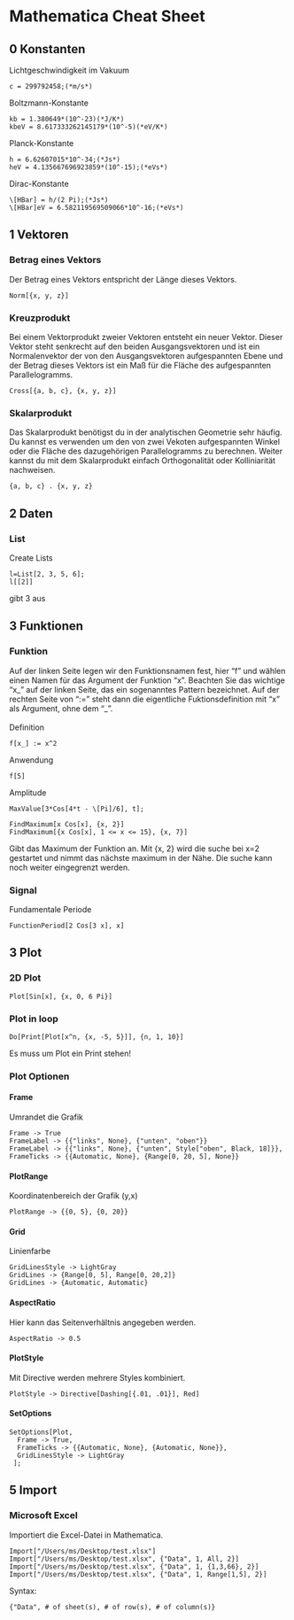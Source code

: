 # Mathematica Cheat Sheet
   ## 0 Konstanten ##
   Lichtgeschwindigkeit im Vakuum
   ```
   c = 299792458;(*m/s*)
   ```
   Boltzmann-Konstante
   ```
   kb = 1.380649*(10^-23)(*J/K*)
   kbeV = 8.617333262145179*(10^-5)(*eV/K*)
   ```
   Planck-Konstante
   ```
   h = 6.62607015*10^-34;(*Js*)
   heV = 4.135667696923859*(10^-15);(*eVs*)
   ```
   Dirac-Konstante
   ```
   \[HBar] = h/(2 Pi);(*Js*)
   \[HBar]eV = 6.582119569509066*10^-16;(*eVs*)
   ```
   ## 1 Vektoren ##
   ### Betrag eines Vektors
   Der Betrag eines Vektors entspricht der Länge dieses Vektors.
   ```
   Norm[{x, y, z}]
   ```
   ### Kreuzprodukt
   Bei einem Vektorprodukt zweier Vektoren entsteht ein neuer Vektor. Dieser Vektor steht senkrecht auf den beiden Ausgangsvektoren und ist ein Normalenvektor der von den Ausgangsvektoren aufgespannten Ebene und der Betrag dieses Vektors ist ein Maß für die Fläche des aufgespannten Parallelogramms.
   ```
   Cross[{a, b, c}, {x, y, z}]
   ```
   
   ### Skalarprodukt
   Das Skalarprodukt benötigst du in der analytischen Geometrie sehr häufig. Du kannst es verwenden um den von zwei Vekoten aufgespannten Winkel oder die Fläche des dazugehörigen Parallelogramms zu berechnen. Weiter kannst du mit dem Skalarprodukt einfach Orthogonalität oder Kolliniarität nachweisen.
   ```
   {a, b, c} . {x, y, z}
   ```
   ## 2 Daten ##
   ### List ###
   Create Lists
   ```
   l=List[2, 3, 5, 6];
   l[[2]]
   ```
   gibt 3 aus
   
   
   ## 3 Funktionen ##
   ### Funktion ###
   Auf der linken Seite legen wir den Funktionsnamen fest, hier “f” und wählen einen Namen für das
Argument der Funktion “x”. Beachten Sie das wichtige “x_” auf der linken Seite, das ein sogenanntes
Pattern bezeichnet. Auf der rechten Seite von “:=” steht dann die eigentliche Fuktionsdefinition mit “x” als Argument, ohne dem “_”.<br><br>
   Definition
   ```
   f[x_] := x^2
   ```
   Anwendung
   ```
   f[5]
   ```
   Amplitude
   ```
   MaxValue[3*Cos[4*t - \[Pi]/6], t];
   
   FindMaximum[x Cos[x], {x, 2}]
   FindMaximum[{x Cos[x], 1 <= x <= 15}, {x, 7}]
   ```
   Gibt das Maximum der Funktion an. Mit {x, 2} wird die suche bei x=2 gestartet und nimmt das nächste maximum in der Nähe. Die suche kann noch weiter eingegrenzt werden. 
   ### Signal ###
   Fundamentale Periode
   ```
   FunctionPeriod[2 Cos[3 x], x]
   ```
   
   
   ## 3 Plot ##
   
   ### 2D Plot ###
   
   ```
   Plot[Sin[x], {x, 0, 6 Pi}]
   ```
   ### Plot in loop ###
   ```
   Do[Print[Plot[x^n, {x, -5, 5}]], {n, 1, 10}]
   ```
   Es muss um Plot ein Print stehen!
   
   ### Plot Optionen ###
   
   #### Frame ####
   Umrandet die Grafik
   ```
   Frame -> True
   FrameLabel -> {{"links", None}, {"unten", "oben"}}
   FrameLabel -> {{"links", None}, {"unten", Style["oben", Black, 18]}},
   FrameTicks -> {{Automatic, None}, {Range[0, 20, 5], None}}
   ```
   
   #### PlotRange ####
   Koordinatenbereich der Grafik (y,x)
   ```
   PlotRange -> {{0, 5}, {0, 20}}
   ```

   #### Grid ####
   Linienfarbe
   ```   
   GridLinesStyle -> LightGray
   GridLines -> {Range[0, 5], Range[0, 20,2]}
   GridLines -> {Automatic, Automatic}
   ```
   
   #### AspectRatio ####
   Hier kann das Seitenverhältnis angegeben werden. 
   ``` 
   AspectRatio -> 0.5
   ``` 
   #### PlotStyle ####
   Mit Directive werden mehrere Styles kombiniert.
   ```
   PlotStyle -> Directive[Dashing[{.01, .01}], Red]
   ```
   
   #### SetOptions ####
   ```
   SetOptions[Plot,
     Frame -> True,
     FrameTicks -> {{Automatic, None}, {Automatic, None}},
     GridLinesStyle -> LightGray
    ];
   ```
   
   ## 5 Import ##
   
   ### Microsoft Excel ###
   Importiert die Excel-Datei in Mathematica.

   ```
   Import["/Users/ms/Desktop/test.xlsx"]
   Import["/Users/ms/Desktop/test.xlsx", {"Data", 1, All, 2}]
   Import["/Users/ms/Desktop/test.xlsx", {"Data", 1, {1,3,66}, 2}]
   Import["/Users/ms/Desktop/test.xlsx", {"Data", 1, Range[1,5], 2}]
   ```
   Syntax:
   ```
   {"Data", # of sheet(s), # of row(s), # of column(s)}
   ```
   
   
  
